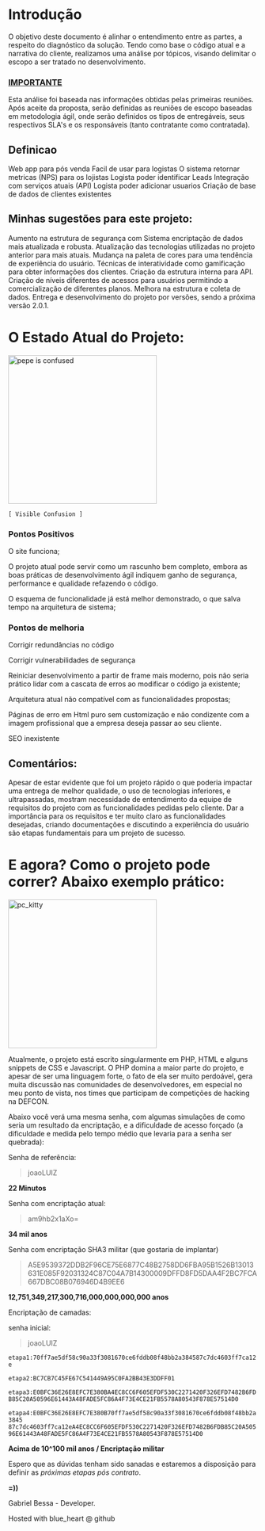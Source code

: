 # Introdução
O objetivo deste documento é alinhar o entendimento entre as partes, a respeito do diagnóstico da solução. Tendo como base o código atual e a narrativa do cliente, realizamos uma análise por tópicos, visando delimitar o escopo a ser tratado no desenvolvimento.

### [IMPORTANTE](#definicao)
Esta análise foi baseada nas informações obtidas pelas primeiras reuniões. Após aceite da proposta, serão definidas as reuniões de escopo baseadas em metodologia ágil, onde serão definidos os tipos de entregáveis, seus respectivos SLA's e os responsáveis (tanto contratante como contratada).

## Definicao
Web app para pós venda
Facil de usar para logistas
O sistema retornar metricas (NPS) para os lojistas
Logista poder identificar Leads
Integração com serviços atuais (API)
Logista poder adicionar usuarios
Criação de base de dados de clientes existentes

## Minhas sugestões para este projeto:
Aumento na estrutura de segurança com Sistema encriptação de dados mais atualizada e robusta.
Atualização das tecnologias utilizadas no projeto anterior para mais atuais.
Mudança na paleta de cores para uma tendência de experiência do usuário.
Técnicas de interatividade como gamificação para obter informações dos clientes.
Criação da estrutura interna para API.
Criação de níveis diferentes de acessos para usuários permitindo a comercialização de diferentes planos.
Melhora na estrutura e coleta de dados.
Entrega e desenvolvimento do projeto por versões, sendo a próxima versão 2.0.1.

# O Estado Atual do Projeto:

<img src="https://proxy.duckduckgo.com/iu/?u=https%3A%2F%2Fsteemitimages.com%2F0x0%2Fhttps%3A%2F%2Fsteemitimages.com%2FDQmXpJLUC3tJg5PiBpDQvCyGWPmQWWNeA9Lw5sJksxiJABT%2Fimage.png&f=1&nofb=1" alt="pepe is confused" style="width:300px;"/>
<p></p>

 `[ Visible Confusion ]`

### Pontos Positivos
O site funciona;

O projeto atual pode servir como um rascunho bem completo, embora as boas práticas de desenvolvimento ágil indiquem ganho de segurança, performance e qualidade refazendo o código.

O esquema de funcionalidade já está melhor demonstrado, o que salva tempo na arquitetura de sistema;

### Pontos de melhoria
Corrigir redundâncias no código

Corrigir vulnerabilidades de segurança

Reiniciar desenvolvimento a partir de frame mais moderno, pois não seria prático lidar com a cascata de erros ao modificar o código ja existente;

Arquitetura atual não compatível com as funcionalidades propostas;

Páginas de erro em Html puro sem customização e não condizente com a imagem profissional que a empresa deseja passar ao seu cliente.

SEO inexistente

## Comentários:
Apesar de estar evidente que foi um projeto rápido o que poderia impactar uma entrega de melhor qualidade, o uso de tecnologias inferiores, e ultrapassadas, mostram necessidade de entendimento da equipe de requisitos do projeto com as funcionalidades pedidas pelo cliente. Dar a importância para os requisitos e ter muito claro as funcionalidades desejadas, criando documentações e discutindo a experiência do usuário são etapas fundamentais para um projeto de sucesso.

# E agora? Como o projeto pode correr? Abaixo  exemplo prático:

<img src="https://proxy.duckduckgo.com/iu/?u=https%3A%2F%2Fwww.impulsecreative.com%2Fhs-fs%2Fhubfs%2FCat%2520typing.gif%3Fwidth%3D513%26name%3DCat%2520typing.gif&f=1&nofb=1" alt="pc_kitty" style width=300px>
<p></p>

Atualmente, o projeto está escrito singularmente em PHP, HTML e alguns snippets de CSS e Javascript. O PHP domina a maior parte do projeto, e apesar de ser uma linguagem forte, o fato de ela ser muito perdoável, gera muita discussão nas comunidades de desenvolvedores, em especial no meu ponto de vista, nos times que participam de competições de hacking na DEFCON.

Abaixo você verá uma mesma senha, com algumas simulações de como seria um resultado da encriptação, e a dificuldade de acesso forçado (a dificuldade e medida pelo tempo médio que levaria para a senha ser quebrada):

Senha de referência:
>joaoLUIZ

**22 Minutos**

Senha com encriptação atual:
>am9hb2x1aXo=

**34 mil anos**

Senha com encriptação SHA3 militar (que gostaria de implantar)
>A5E9539372DDB2F96CE75E6877C48B2758DD6FBA95B1526B13013631E085F92031324C87C04A7B14300009DFFD8FD5DAA4F2BC7FCA667DBC08B076946D4B9EE6

**12,751,349,217,300,716,000,000,000,000 anos**

Encriptação de camadas:

senha inicial: 
>joaoLUIZ

`etapa1:70ff7ae5df58c90a33f3081670ce6fddb08f48bb2a384587c7dc4603ff7ca12e`

`etapa2:BC7CB7C45FE67C541449A95C0FA2BB43E3DDFF01`

`etapa3:E0BFC36E26E8EFC7E380BA4EC8CC6F605EFDF530C2271420F326EFD7482B6FDB85C20A50596E61443A48FADE5FC86A4F73E4CE21FB5578A80543F878E57514D0`

`etapa4:E0BFC36E26E8EFC7E380B70ff7ae5df58c90a33f3081670ce6fddb08f48bb2a3845 87c7dc4603ff7ca12eA4EC8CC6F605EFDF530C2271420F326EFD7482B6FDB85C20A50596E61443A48FADE5FC86A4F73E4CE21FB5578A80543F878E57514D0`

**Acima de 10^100 mil anos / Encriptação militar**

Espero que as dúvidas tenham sido sanadas e estaremos a disposição para definir as *próximas etapas pós contrato*.

**=))**

Gabriel Bessa - Developer.

Hosted with blue_heart @ github
